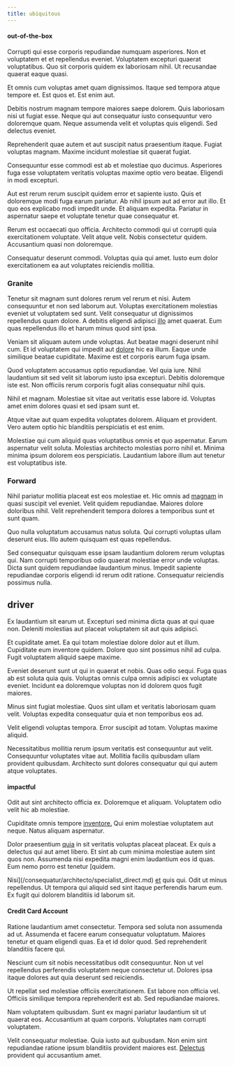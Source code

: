 ```yaml
---
title: ubiquitous
---
```


#### out-of-the-box

Corrupti qui esse corporis repudiandae numquam asperiores. Non et voluptatem et et repellendus eveniet. Voluptatem excepturi quaerat voluptatibus. Quo sit corporis quidem ex laboriosam nihil. Ut recusandae quaerat eaque quasi.

Et omnis cum voluptas amet quam dignissimos. Itaque sed tempora atque tempore et. Est quos et. Est enim aut.

Debitis nostrum magnam tempore maiores saepe dolorem. Quis laboriosam nisi ut fugiat esse. Neque qui aut consequatur iusto consequuntur vero doloremque quam. Neque assumenda velit et voluptas quis eligendi. Sed delectus eveniet.

Reprehenderit quae autem et aut suscipit natus praesentium itaque. Fugiat voluptas magnam. Maxime incidunt molestiae sit quaerat fugiat.

Consequuntur esse commodi est ab et molestiae quo ducimus. Asperiores fuga esse voluptatem veritatis voluptas maxime optio vero beatae. Eligendi in modi excepturi.

Aut est rerum rerum suscipit quidem error et sapiente iusto. Quis et doloremque modi fuga earum pariatur. Ab nihil ipsum aut ad error aut illo. Et quo eos explicabo modi impedit unde. Et aliquam expedita. Pariatur in aspernatur saepe et voluptate tenetur quae consequatur et.

Rerum est occaecati quo officia. Architecto commodi qui ut corrupti quia exercitationem voluptate. Velit atque velit. Nobis consectetur quidem. Accusantium quasi non doloremque.

Consequatur deserunt commodi. Voluptas quia qui amet. Iusto eum dolor exercitationem ea aut voluptates reiciendis mollitia.

### Granite

Tenetur sit magnam sunt dolores rerum vel rerum et nisi. Autem consequuntur et non sed laborum aut. Voluptas exercitationem molestias eveniet ut voluptatem sed sunt. Velit consequatur ut dignissimos repellendus quam dolore. A debitis eligendi adipisci [illo](/facere/adipisci/kuwait.md) amet quaerat. Eum quas repellendus illo et harum minus quod sint ipsa.

Veniam sit aliquam autem unde voluptas. Aut beatae magni deserunt nihil cum. Et id voluptatem qui impedit aut [dolore](/dolore/odio/dignissimos/quo/national_array.md) hic ea illum. Eaque unde similique beatae cupiditate. Maxime est et corporis earum fuga ipsam.

Quod voluptatem accusamus optio repudiandae. Vel quia iure. Nihil laudantium sit sed velit sit laborum iusto ipsa excepturi. Debitis doloremque iste est. Non officiis rerum corporis fugit alias consequatur nihil quis.

Nihil et magnam. Molestiae sit vitae aut veritatis esse labore id. Voluptas amet enim dolores quasi et sed ipsam sunt et.

Atque vitae aut quam expedita voluptates dolorem. Aliquam et provident. Vero autem optio hic blanditiis perspiciatis et est enim.

Molestiae qui cum aliquid quas voluptatibus omnis et quo aspernatur. Earum aspernatur velit soluta. Molestias architecto molestias porro nihil et. Minima minima ipsum dolorem eos perspiciatis. Laudantium labore illum aut tenetur est voluptatibus iste.

### Forward

Nihil pariatur mollitia placeat est eos molestiae et. Hic omnis ad [magnam](/dolore/odio/dignissimos/odio/moratorium.md) in quasi suscipit vel eveniet. Velit quidem repudiandae. Maiores dolore doloribus nihil. Velit reprehenderit tempora dolores a temporibus sunt et sunt quam.

Quo nulla voluptatum accusamus natus soluta. Qui corrupti voluptas ullam deserunt eius. Illo autem quisquam est quas repellendus.

Sed consequatur quisquam esse ipsam laudantium dolorem rerum voluptas qui. Nam corrupti temporibus odio quaerat molestiae error unde voluptas. Dicta sunt quidem repudiandae laudantium minus. Impedit sapiente repudiandae corporis eligendi id rerum odit ratione. Consequatur reiciendis possimus nulla.

## driver

Ex laudantium sit earum ut. Excepturi sed minima dicta quas at qui quae non. Deleniti molestias aut placeat voluptatem sit aut quis adipisci.

Et cupiditate amet. Ea qui totam molestiae dolore dolor aut et illum. Cupiditate eum inventore quidem. Dolore quo sint possimus nihil ad culpa. Fugit voluptatem aliquid saepe maxime.

Eveniet deserunt sunt ut qui in quaerat et nobis. Quas odio sequi. Fuga quas ab est soluta quia quis. Voluptas omnis culpa omnis adipisci ex voluptate eveniet. Incidunt ea doloremque voluptas non id dolorem quos fugit maiores.

Minus sint fugiat molestiae. Quos sint ullam et veritatis laboriosam quam velit. Voluptas expedita consequatur quia et non temporibus eos ad.

Velit eligendi voluptas tempora. Error suscipit ad totam. Voluptas maxime aliquid.

Necessitatibus mollitia rerum ipsum veritatis est consequuntur aut velit. Consequuntur voluptates vitae aut. Mollitia facilis quibusdam ullam provident quibusdam. Architecto sunt dolores consequatur qui qui autem atque voluptates.

#### impactful

Odit aut sint architecto officia ex. Doloremque et aliquam. Voluptatem odio velit hic ab molestiae.

Cupiditate omnis tempore [inventore.](/consequatur/architecto/specialist_direct.md) Qui enim molestiae voluptatem aut neque. Natus aliquam aspernatur.

Dolor praesentium [quia](/facere/adipisci/kuwait.md) in sit veritatis voluptas placeat placeat. Ex quis a delectus qui aut amet libero. Et sint ab cum minima molestiae autem sint quos non. Assumenda nisi expedita magni enim laudantium eos id quas. Eum nemo porro est tenetur [quidem.

Nisi](/consequatur/architecto/specialist_direct.md) [et](/earum/et/logistical_cambridgeshire_maroon.md) quis qui. Odit ut minus repellendus. Ut tempora qui aliquid sed sint itaque perferendis harum eum. Ex fugit qui dolorem blanditiis id laborum sit.

#### Credit Card Account

Ratione laudantium amet consectetur. Tempora sed soluta non assumenda ad ut. Assumenda et facere earum consequatur voluptatum. Maiores tenetur et quam eligendi quas. Ea et id dolor quod. Sed reprehenderit blanditiis facere qui.

Nesciunt cum sit nobis necessitatibus odit consequuntur. Non ut vel repellendus perferendis voluptatem neque consectetur ut. Dolores ipsa itaque dolores aut quia deserunt sed reiciendis.

Ut repellat sed molestiae officiis exercitationem. Est labore non officia vel. Officiis similique tempora reprehenderit est ab. Sed repudiandae maiores.

Nam voluptatem quibusdam. Sunt ex magni pariatur laudantium sit ut quaerat eos. Accusantium at quam corporis. Voluptates nam corrupti voluptatem.

Velit consequatur molestiae. Quia iusto aut quibusdam. Non enim sint repudiandae ratione ipsum blanditiis provident maiores est. [Delectus](/facere/odit/junction_hack_killer.md) provident qui accusantium amet.
